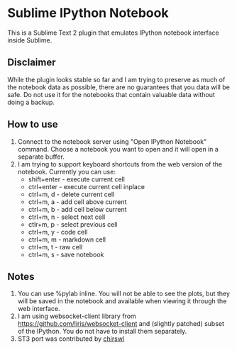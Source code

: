 # Sublime IPython Notebook 
This is a Sublime Text 2 plugin that emulates IPython notebook interface inside Sublime.

## Disclaimer
While the plugin looks stable so far and I am trying to preserve as much of the notebook data as possible, there are no guarantees that you data will be safe. Do not use it for the notebooks that contain valuable data without doing a backup.

## How to use
1. Connect to the notebook server using "Open IPython Notebook" command. Choose a notebook you want to open and it will open in a separate buffer.
2. I am trying to support keyboard shortcuts from the web version of the notebook. Currently you can use:
    - shift+enter - execute current cell
    - ctrl+enter - execute current cell inplace
    - ctrl+m, d - delete current cell
    - ctrl+m, a - add cell above current
    - ctrl+m, b - add cell below current
    - ctrl+m, n - select next cell
    - ctlr+m, p - select previous cell
    - ctrl+m, y - code cell
    - ctrl+m, m - markdown cell
    - ctrl+m, t - raw cell
    - ctrl+m, s - save notebook

## Notes
1. You can use %pylab inline. You will not be able to see the plots, but they will be saved in the notebook and available when viewing it through the web interface.
2. I am using websocket-client library from https://github.com/liris/websocket-client and (slightly patched) subset of the IPython. You do not have to install them separately. 
3. ST3 port was contributed by [chirswl](https://github.com/chriswl)
